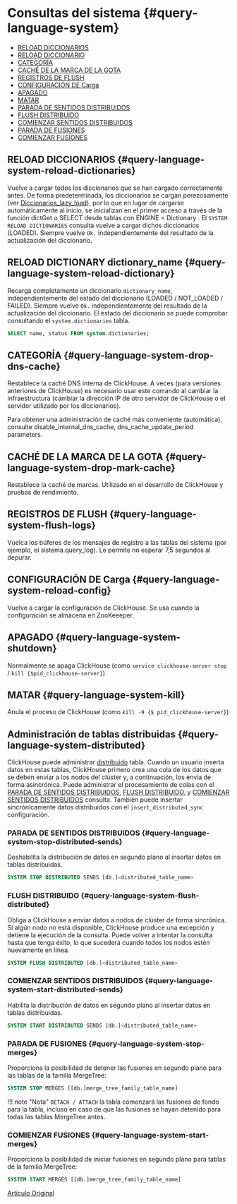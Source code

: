 # Consultas del sistema {#query-language-system}

-   [RELOAD DICCIONARIOS](#query_language-system-reload-dictionaries)
-   [RELOAD DICCIONARIO](#query_language-system-reload-dictionary)
-   [CATEGORÍA](#query_language-system-drop-dns-cache)
-   [CACHÉ DE LA MARCA DE LA GOTA](#query_language-system-drop-mark-cache)
-   [REGISTROS DE FLUSH](#query_language-system-flush_logs)
-   [CONFIGURACIÓN DE Carga](#query_language-system-reload-config)
-   [APAGADO](#query_language-system-shutdown)
-   [MATAR](#query_language-system-kill)
-   [PARADA DE SENTIDOS DISTRIBUIDOS](#query_language-system-stop-distributed-sends)
-   [FLUSH DISTRIBUIDO](#query_language-system-flush-distributed)
-   [COMIENZAR SENTIDOS DISTRIBUIDOS](#query_language-system-start-distributed-sends)
-   [PARADA DE FUSIONES](#query_language-system-stop-merges)
-   [COMIENZAR FUSIONES](#query_language-system-start-merges)

## RELOAD DICCIONARIOS {#query-language-system-reload-dictionaries}

Vuelve a cargar todos los diccionarios que se han cargado correctamente antes.
De forma predeterminada, los diccionarios se cargan perezosamente (ver [Diccionarios\_lazy\_load](../operations/server_settings/settings.md#server_settings-dictionaries_lazy_load)), por lo que en lugar de cargarse automáticamente al inicio, se inicializan en el primer acceso a través de la función dictGet o SELECT desde tablas con ENGINE = Dictionary . El `SYSTEM RELOAD DICTIONARIES` consulta vuelve a cargar dichos diccionarios (LOADED).
Siempre vuelve `Ok.` independientemente del resultado de la actualización del diccionario.

## RELOAD DICTIONARY dictionary\_name {#query-language-system-reload-dictionary}

Recarga completamente un diccionario `dictionary_name`, independientemente del estado del diccionario (LOADED / NOT\_LOADED / FAILED).
Siempre vuelve `Ok.` independientemente del resultado de la actualización del diccionario.
El estado del diccionario se puede comprobar consultando el `system.dictionaries` tabla.

``` sql
SELECT name, status FROM system.dictionaries;
```

## CATEGORÍA {#query-language-system-drop-dns-cache}

Restablece la caché DNS interna de ClickHouse. A veces (para versiones anteriores de ClickHouse) es necesario usar este comando al cambiar la infraestructura (cambiar la dirección IP de otro servidor de ClickHouse o el servidor utilizado por los diccionarios).

Para obtener una administración de caché más conveniente (automática), consulte disable\_internal\_dns\_cache, dns\_cache\_update\_period parameters.

## CACHÉ DE LA MARCA DE LA GOTA {#query-language-system-drop-mark-cache}

Restablece la caché de marcas. Utilizado en el desarrollo de ClickHouse y pruebas de rendimiento.

## REGISTROS DE FLUSH {#query-language-system-flush-logs}

Vuelca los búferes de los mensajes de registro a las tablas del sistema (por ejemplo, el sistema.query\_log). Le permite no esperar 7,5 segundos al depurar.

## CONFIGURACIÓN DE Carga {#query-language-system-reload-config}

Vuelve a cargar la configuración de ClickHouse. Se usa cuando la configuración se almacena en ZooKeeeper.

## APAGADO {#query-language-system-shutdown}

Normalmente se apaga ClickHouse (como `service clickhouse-server stop` / `kill {$pid_clickhouse-server}`)

## MATAR {#query-language-system-kill}

Anula el proceso de ClickHouse (como `kill -9 {$ pid_clickhouse-server}`)

## Administración de tablas distribuidas {#query-language-system-distributed}

ClickHouse puede administrar [distribuido](../operations/table_engines/distributed.md) tabla. Cuando un usuario inserta datos en estas tablas, ClickHouse primero crea una cola de los datos que se deben enviar a los nodos del clúster y, a continuación, los envía de forma asincrónica. Puede administrar el procesamiento de colas con el [PARADA DE SENTIDOS DISTRIBUIDOS](#query_language-system-stop-distributed-sends), [FLUSH DISTRIBUIDO](#query_language-system-flush-distributed), y [COMIENZAR SENTIDOS DISTRIBUIDOS](#query_language-system-start-distributed-sends) consulta. También puede insertar sincrónicamente datos distribuidos con el `insert_distributed_sync` configuración.

### PARADA DE SENTIDOS DISTRIBUIDOS {#query-language-system-stop-distributed-sends}

Deshabilita la distribución de datos en segundo plano al insertar datos en tablas distribuidas.

``` sql
SYSTEM STOP DISTRIBUTED SENDS [db.]<distributed_table_name>
```

### FLUSH DISTRIBUIDO {#query-language-system-flush-distributed}

Obliga a ClickHouse a enviar datos a nodos de clúster de forma sincrónica. Si algún nodo no está disponible, ClickHouse produce una excepción y detiene la ejecución de la consulta. Puede volver a intentar la consulta hasta que tenga éxito, lo que sucederá cuando todos los nodos estén nuevamente en línea.

``` sql
SYSTEM FLUSH DISTRIBUTED [db.]<distributed_table_name>
```

### COMIENZAR SENTIDOS DISTRIBUIDOS {#query-language-system-start-distributed-sends}

Habilita la distribución de datos en segundo plano al insertar datos en tablas distribuidas.

``` sql
SYSTEM START DISTRIBUTED SENDS [db.]<distributed_table_name>
```

### PARADA DE FUSIONES {#query-language-system-stop-merges}

Proporciona la posibilidad de detener las fusiones en segundo plano para las tablas de la familia MergeTree:

``` sql
SYSTEM STOP MERGES [[db.]merge_tree_family_table_name]
```

!!! note "Nota"
    `DETACH / ATTACH` la tabla comenzará las fusiones de fondo para la tabla, incluso en caso de que las fusiones se hayan detenido para todas las tablas MergeTree antes.

### COMIENZAR FUSIONES {#query-language-system-start-merges}

Proporciona la posibilidad de iniciar fusiones en segundo plano para tablas de la familia MergeTree:

``` sql
SYSTEM START MERGES [[db.]merge_tree_family_table_name]
```

[Artículo Original](https://clickhouse.tech/docs/es/query_language/system/) <!--hide-->

